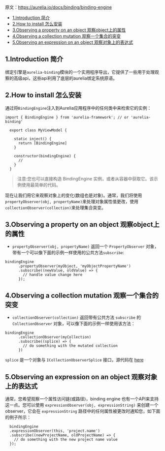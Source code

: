 原文：https://aurelia.io/docs/binding/binding-engine

* [1\.Introduction 简介](#1introduction-%E7%AE%80%E4%BB%8B)
* [2\.How to install 怎么安装](#2how-to-install-%E6%80%8E%E4%B9%88%E5%AE%89%E8%A3%85)
* [3\.Observing a property on an object 观察object上的属性](#3observing-a-property-on-an-object-%E8%A7%82%E5%AF%9Fobject%E4%B8%8A%E7%9A%84%E5%B1%9E%E6%80%A7)
* [4\.Observing a collection mutation 观察一个集合的突变](#4observing-a-collection-mutation-%E8%A7%82%E5%AF%9F%E4%B8%80%E4%B8%AA%E9%9B%86%E5%90%88%E7%9A%84%E7%AA%81%E5%8F%98)
* [5\.Observing an expression on an object 观察对象上的表达式](#5observing-an-expression-on-an-object-%E8%A7%82%E5%AF%9F%E5%AF%B9%E8%B1%A1%E4%B8%8A%E7%9A%84%E8%A1%A8%E8%BE%BE%E5%BC%8F)

## 1.Introduction 简介

绑定引擎是`aurelia-binding`模块的一个实用程序导出，它提供了一些用于处理观察的高级api，这些api利用了底层的aurelia绑定系统原语。


## 2.How to install 怎么安装

通过将`BindingEngine`注入到Aurelia应用程序中的任何类中来检索它的实例：
```
import { BindingEngine } from 'aurelia-framework'; // or 'aurelia-binding'
  
  export class MyViewModel {
  
    static inject() {
      return [BindingEngine]
    }
  
    constructor(bindingEngine) {
      //
    }
  }
```

> 注意:您也可以直接构造 BindingEngine 实例，或者从容器中获取它。该示例使用最简单的代码。


现在让我们用它来观察对象上的变化(数组也是对象)。通常，我们将使用`propertyObserver(obj, propertyName)`来处理对象属性值更改，使用`collectionObserver(collection)`来处理集合突变。


## 3.Observing a property on an object 观察object上的属性

*   `propertyObserver(obj, propertyName)` 返回一个 `PropertyObserver` 对象，带有一个可以像下面的示例一样使用的公共方法`subscribe`:

```
bindingEngine
      .propertyObserver(myObject, 'myObjectPropertyName')
      .subscribe((newValue, oldValue) => {
        // handle value change here
      });
```
## 4.Observing a collection mutation 观察一个集合的突变

*    `collectionObserver(collection)` 返回带有公共方法 `subscribe` 的 `CollectionObserver` 对象，可以像下面的示例一样使用该方法：

```
bindingEngine
      .collectionObserver(myCollection)
      .subscribe((splice) => {
        // do something with the mutated collection
      })
```


`splice` 是一个对象与 `ICollectionObserverSplice` 接口，源代码在 [here](https://github.com/aurelia/binding/blob/b42630b9ef94f84f39e450d959ddaa721d82e5d5/src/aurelia-binding.d.ts#L148)

## 5.Observing an expression on an object 观察对象上的表达式


通常，您希望观察一个属性访问链(或路径)，binding engine 也有一个API来支持这一点。您可以使用 `expressionObserver(obj, expressionString)` 来创建一个observer，它会在 `expressionString` 路径中的任何属性被更改时通知您，如下面的例子所示：

```
  bindingEngine
  .expressionObserver(this, 'project.name')
  .subscribe((newProjectName, oldProjectName) => {
    // do something with the new project name value
  });
```
  

